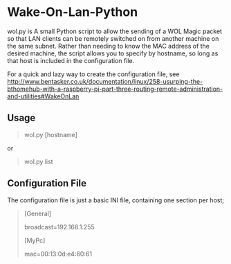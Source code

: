 Wake-On-Lan-Python
==================

wol.py is A small Python script to allow the sending of a WOL Magic packet so that LAN clients can be remotely switched on from another machine on the same subnet. Rather than needing to know the MAC address of the desired machine, the script allows you to specify by hostname, so long as that host is included in the configuration file.

For a quick and lazy way to create the configuration file, see http://www.bentasker.co.uk/documentation/linux/258-usurping-the-bthomehub-with-a-raspberry-pi-part-three-routing-remote-administration-and-utilities#WakeOnLan



Usage
-------

> wol.py \[hostname\]

or

> wol.py list



Configuration File
--------------------

The configuration file is just a basic INI file, containing one section per host;

> \[General\]
>
> broadcast=192.168.1.255
>
> \[MyPc\]
>
> mac=00:13:0d:e4:60:61
